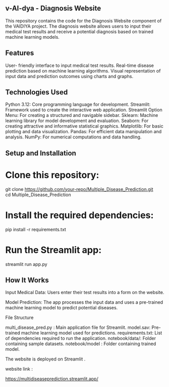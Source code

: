 ## v-AI-dya - Diagnosis Website

This repository contains the code for the Diagnosis Website component of the VAIDIYA project. The diagnosis website allows users to input their medical test results and receive a potential diagnosis based on trained machine learning models.

## Features

User- friendly interface to input medical test results.
Real-time disease prediction based on machine learning algorithms.
Visual representation of input data and prediction outcomes using charts and graphs.

## Technologies Used

Python 3.12: Core programming language for development.
Streamlit: Framework used to create the interactive web application.
Streamlit Option Menu: For creating a structured and navigable sidebar.
Sklearn: Machine learning library for model development and evaluation.
Seaborn: For creating attractive and informative statistical graphics.
Matplotlib: For basic plotting and data visualization.
Pandas: For efficient data manipulation and analysis.
NumPy: For numerical computations and data handling.

## Setup and Installation

# Clone this repository:

git clone https://github.com/your-repo/Multiple_Disease_Prediction.git  
cd Multiple_Disease_Prediction

# Install the required dependencies:

pip install -r requirements.txt  

# Run the Streamlit app:

streamlit run app.py  

## How It Works

Input Medical Data:
Users enter their test results into a form on the website.

Model Prediction:
The app processes the input data and uses a pre-trained machine learning model to predict potential diseases.

File Structure

multi_disease_pred.py : Main application file for Streamlit.
model.sav: Pre-trained machine learning model used for predictions.
requirements.txt: List of dependencies required to run the application.
notebook/data/: Folder containing sample datasets.
notebook/model : Folder containing trained model.

The website is deployed on Streamlit .

website link :

https://multidiseaseprediction.streamlit.app/
